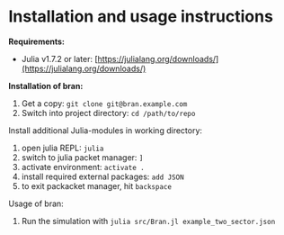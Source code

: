 # Installation and usage instructions
**Requirements:**

* Julia v1.7.2 or later: [https://julialang.org/downloads/](https://julialang.org/downloads/)

**Installation of bran:**

1. Get a copy: `git clone git@bran.example.com`
2. Switch into project directory: `cd /path/to/repo`

Install additional Julia-modules in working directory:

1. open julia REPL: `julia`
2. switch to julia packet manager: `]`
3. activate environment: `activate .`
4. install required external packages: `add JSON`
5. to exit packacket manager, hit `backspace`

Usage of bran:

1. Run the simulation with `julia src/Bran.jl example_two_sector.json`
